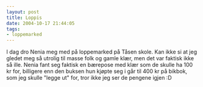 ```yaml
---
layout: post
title: Loppis
date: 2004-10-17 21:44:05
tags:
- loppemarked
---
```


I dag dro Nenia meg med på loppemarked på Tåsen skole. Kan ikke si at jeg gledet meg så utrolig til masse folk og gamle klær, men det var faktisk ikke så ille. Nenia fant seg faktisk en bærepose med klær som de skulle ha 100 kr for, billigere enn den buksen hun kjøpte seg i går til 400 kr på bikbok, som jeg skulle "legge ut" for, tror ikke jeg ser de pengene igjen :D